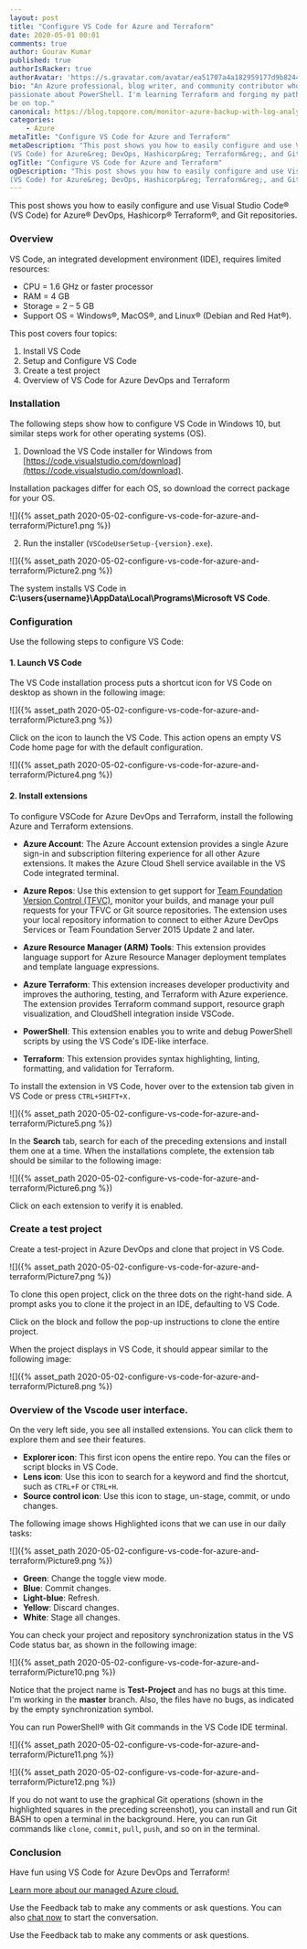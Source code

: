 ```yaml
---
layout: post
title: "Configure VS Code for Azure and Terraform"
date: 2020-05-01 00:01
comments: true
author: Gourav Kumar
published: true
authorIsRacker: true
authorAvatar: 'https://s.gravatar.com/avatar/ea51707a4a182959177d9b8244835571'
bio: "An Azure professional, blog writer, and community contributor who is
passionate about PowerShell. I'm learning Terraform and forging my path to
be on top."
canonical: https://blog.topqore.com/monitor-azure-backup-with-log-analytics/
categories:
    - Azure
metaTitle: "Configure VS Code for Azure and Terraform"
metaDescription: "This post shows you how to easily configure and use Visual Studio Code&reg;
(VS Code) for Azure&reg; DevOps, Hashicorp&reg; Terraform&reg;, and Git repositories. "
ogTitle: "Configure VS Code for Azure and Terraform"
ogDescription: "This post shows you how to easily configure and use Visual Studio Code&reg;
(VS Code) for Azure&reg; DevOps, Hashicorp&reg; Terraform&reg;, and Git repositories. "
---
```


This post shows you how to easily configure and use Visual Studio Code&reg;
(VS Code) for Azure&reg; DevOps, Hashicorp&reg; Terraform&reg;, and Git
repositories.

<!-- more -->

### Overview

VS Code, an integrated development environment (IDE), requires limited resources:

- CPU = 1.6 GHz or faster processor
- RAM = 4 GB
- Storage =  2 – 5 GB
- Support OS  = Windows&reg;, MacOS&reg;, and Linux&reg; (Debian and Red Hat&reg;).

This post covers four topics:

1. Install VS Code
2. Setup and Configure VS Code
3. Create a test project
4. Overview of VS Code for Azure DevOps and Terraform

### Installation

The following steps show how to configure VS Code in Windows 10, but similar
steps work for other operating systems (OS).

1. Download the VS Code installer for Windows from
[https://code.visualstudio.com/download](https://code.visualstudio.com/download).

Installation packages differ for each OS, so download the correct package for
your OS.

![]({% asset_path 2020-05-02-configure-vs-code-for-azure-and-terraform/Picture1.png %})

2. Run the installer (`VSCodeUserSetup-{version}.exe`).

![]({% asset_path 2020-05-02-configure-vs-code-for-azure-and-terraform/Picture2.png %})

The system installs VS Code in **C:\users\{username}\AppData\Local\Programs\Microsoft VS Code**.

### Configuration

Use the following steps to configure VS Code:

#### 1. Launch VS Code

The VS Code installation process puts a shortcut icon for VS Code on desktop as
shown in the following image:

![]({% asset_path 2020-05-02-configure-vs-code-for-azure-and-terraform/Picture3.png %})

Click on the icon to launch the VS Code. This action opens an empty VS Code
home page for with the default configuration.

![]({% asset_path 2020-05-02-configure-vs-code-for-azure-and-terraform/Picture4.png %})

#### 2. Install extensions

To configure VSCode for Azure DevOps and Terraform, install the following Azure
and Terraform extensions.

- **Azure Account**: The Azure Account extension provides a single Azure sign-in
  and subscription filtering experience for all other Azure extensions. It makes
  the Azure Cloud Shell service available in the VS Code integrated terminal.

- **Azure Repos**: Use this extension to get support for
  [Team Foundation Version Control (TFVC)](https://github.com/Microsoft/azure-repos-vscode/blob/master/TFVC_README.md#quick-start),
  monitor your builds, and manage your pull requests for your TFVC or Git source
  repositories. The extension uses your local repository information to connect
  to either Azure DevOps Services or Team Foundation Server 2015 Update 2 and
  later.

- **Azure Resource Manager (ARM) Tools**: This extension provides language
  support for Azure Resource Manager deployment templates and template language
  expressions.

- **Azure Terraform**: This extension increases developer productivity and
  improves the authoring, testing, and Terraform with Azure experience. The
  extension provides Terraform command support, resource graph visualization,
  and CloudShell integration inside VSCode.

- **PowerShell**: This extension enables you to write and debug PowerShell
  scripts by using the VS Code's IDE-like interface.

- **Terraform**: This extension provides syntax highlighting, linting,
  formatting, and validation for Terraform.

To install the extension in VS Code, hover over to the extension tab given in
VS Code or press `CTRL+SHIFT+X.`

![]({% asset_path 2020-05-02-configure-vs-code-for-azure-and-terraform/Picture5.png %})

In the **Search** tab, search for each of the preceding extensions and install
them one at a time. When the installations complete, the extension tab should be
similar to the following image:

![]({% asset_path 2020-05-02-configure-vs-code-for-azure-and-terraform/Picture6.png %})

Click on each extension to verify it is enabled.

### Create a test project

Create a test-project in Azure DevOps and clone that project in VS Code.

![]({% asset_path 2020-05-02-configure-vs-code-for-azure-and-terraform/Picture7.png %})

To clone this open project, click on the three dots on the right-hand side. A
prompt asks you to clone it the project in an IDE, defaulting to VS Code.

Click on the block and follow the pop-up instructions to clone the entire project.

When the project displays in VS Code, it should appear similar to the following
image:

![]({% asset_path 2020-05-02-configure-vs-code-for-azure-and-terraform/Picture8.png %})

### Overview of the Vscode user interface.

On the very left side, you see all installed extensions. You can click them to
explore them and see their features.

- **Explorer icon**: This first icon opens the entire repo. You can the files
  or script blocks in VS Code.
- **Lens icon**: Use this icon to search for a keyword and find the shortcut, such
  as `CTRL+F` or `CTRL+H`.
- **Source control icon**: Use this icon to stage, un-stage, commit, or undo changes.

The following image shows Highlighted icons that we can use in our daily tasks:

![]({% asset_path 2020-05-02-configure-vs-code-for-azure-and-terraform/Picture9.png %})

- **Green**: Change the toggle view mode.
- **Blue**: Commit changes.
- **Light-blue**: Refresh.
- **Yellow**: Discard changes.
- **White**: Stage all changes.

You can check your project and repository synchronization status in the VS Code
status bar, as shown in the following image:

![]({% asset_path 2020-05-02-configure-vs-code-for-azure-and-terraform/Picture10.png %})

Notice that the project name is **Test-Project** and has no bugs at this time. I'm
working in the **master** branch. Also, the files have no bugs, as indicated by
the empty synchronization symbol.

You can run PowerShell&reg; with Git commands in the VS Code IDE terminal.

![]({% asset_path 2020-05-02-configure-vs-code-for-azure-and-terraform/Picture11.png %})

![]({% asset_path 2020-05-02-configure-vs-code-for-azure-and-terraform/Picture12.png %})

If you do not want to use the graphical Git operations (shown in the highlighted
squares in the preceding screenshot), you can install and run Git BASH to open
a terminal in the background. Here, you can run Git commands like `clone`,
`commit`, `pull`, `push`, and so on in the terminal.

### Conclusion

Have fun using VS Code for Azure DevOps and Terraform!

<a class="cta purple" id="cta" href="https://www.rackspace.com/microsoft/managed-azure-cloud">Learn more about our managed Azure cloud.</a>

Use the Feedback tab to make any comments or ask questions. You can also
[chat now](https://www.rackspace.com/#chat) to start the conversation.

Use the Feedback tab to make any comments or ask questions.
